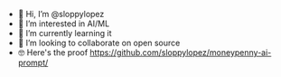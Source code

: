- 👋 Hi, I’m @sloppylopez
- 👀 I’m interested in AI/ML
- 🌱 I’m currently learning it
- 💞️ I’m looking to collaborate on open source
- 🤓 Here's the proof https://github.com/sloppylopez/moneypenny-ai-prompt/

<!---
sloppylopez/sloppylopez is a ✨ special ✨ repository because its `README.md` (this file) appears on your GitHub profile.
You can click the Preview link to take a look at your changes.
--->
